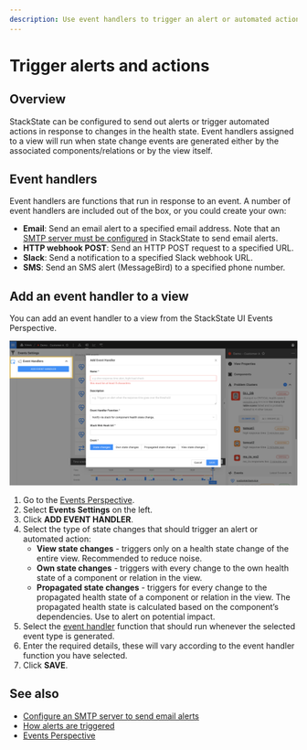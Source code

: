 ```yaml
---
description: Use event handlers to trigger an alert or automated action on component or view state changes.
---
```


# Trigger alerts and actions

## Overview

StackState can be configured to send out alerts or trigger automated actions in response to changes in the health state. Event handlers assigned to a view will run when state change events are generated either by the associated components/relations or by the view itself. 

## Event handlers 

Event handlers are functions that run in response to an event. A number of event handlers are included out of the box, or you could create your own:

- **Email**: Send an email alert to a specified email address. Note that an [SMTP server must be configured](/configure/topology/configure-email-alerts.md) in StackState to send email alerts.
- **HTTP webhook POST**: Send an HTTP POST request to a specified URL.
- **Slack**: Send a notification to a specified Slack webhook URL.
- **SMS**: Send an SMS alert (MessageBird) to a specified phone number.

## Add an event handler to a view

You can add an event handler to a view from the StackState UI Events Perspective.

![Add an event handler](/.gitbook/assets/event_handlers_tab.png)

1. Go to the [Events Perspective](/use/views/events_perspective.md).
2. Select **Events Settings** on the left.
3. Click **ADD EVENT HANDLER**.
4. Select the type of state changes that should trigger an alert or automated action:
    - **View state changes** - triggers only on a health state change of the entire view. Recommended to reduce noise.
    - **Own state changes** - triggers with every change to the own health state of a component or relation in the view.
    - **Propagated state changes** - triggers for every change to the propagated health state of a component or relation in the view. The propagated health state is calculated based on the component’s dependencies. Use to alert on potential impact.
5. Select the [event handler](#event-handlers) function that should run whenever the selected event type is generated.
6. Enter the required details, these will vary according to the event handler function you have selected.
7. Click **SAVE**.

## See also

- [Configure an SMTP server to send email alerts](/configure/topology/configure-email-alerts.md)
- [How alerts are triggered](/use/health-state-and-alerts/how-alerts-are-triggered.md)
- [Events Perspective](/use/views/events_perspective.md)

